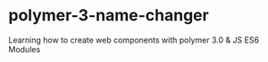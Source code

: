 # polymer-3-name-changer
Learning how to create web components with polymer 3.0 &amp; JS ES6 Modules
